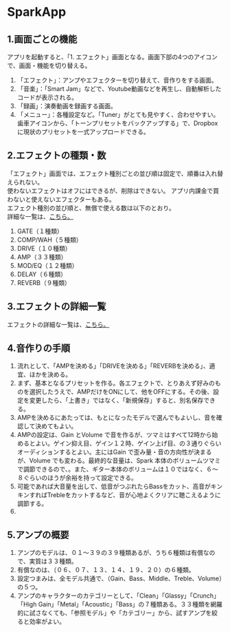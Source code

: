 # SparkApp
## 1.画面ごとの機能
アプリを起動すると、「1. エフェクト」画面となる。画面下部の4つのアイコンで、画面・機能を切り替える。
1. 「エフェクト」：アンプやエフェクターを切り替えて、音作りをする画面。
2. 「音楽」：「Smart Jam」などで、Youtube動画などを再生し、自動解析したコードが表示される。
3. 「録画」：演奏動画を録画する画面。
4. 「メニュー」：各種設定など。「Tuner」がとても見やすく、合わせやすい。歯車アイコンから、「トーンプリセットをバックアップする」で、Dropbox に現状のプリセットを一式アップロードできる。
  
## 2.エフェクトの種類・数
「エフェクト」画面では、エフェクト種別ごとの並び順は固定で、順番は入れ替えられない。  
使わないエフェクトはオフにはできるが、削除はできない。
アプリ内課金で買わないと使えないエフェクターもある。  
エフェクト種別の並び順と、無償で使える数は以下のとおり。  
詳細な一覧は、[こちら。](./EFECTS.md)  
1. GATE（１種類）
2. COMP/WAH（５種類）
3. DRIVE（１０種類）
4. AMP（３３種類）
5. MOD/EQ（１２種類）
6. DELAY（６種類）
7. REVERB（９種類）
  
## 3.エフェクトの詳細一覧
エフェクトの詳細な一覧は、[こちら。](./EFECTS.md)  
  
## 4.音作りの手順
1. 流れとして、「AMPを決める」「DRIVEを決める」「REVERBを決める」、適宜、ほかを決める。
2. まず、基本となるプリセットを作る。各エフェクトで、とりあえず好みのものを選択したうえで、AMPだけをONにして、他をOFFにする。その後、設定を変更したら、「上書き」ではなく、「新規保存」すると、別名保存できる。
3. AMPを決めるにあたっては、もとになったモデルで選んでもよいし、音を確認して決めてもよい。
4. AMPの設定は、Gain とVolume で音を作るが、ツマミはすべて12時から始めるとよい。ゲイン抑え目、ゲイン１２時、ゲイン上げ目、の３通りぐらいオーディションするとよい。主にはGain で歪み量・音の方向性が決まるが、Volume でも変わる。最終的な音量は、Spark 本体のボリュームツマミで調節できるので、。また、ギター本体のボリュームは１０ではなく、６～８ぐらいのほうが余裕を持って設定できる。
5. 可能であれば大音量を出して、低音がつぶれたらBassをカット、高音がキンキンすればTrebleをカットするなど、音が心地よくクリアに聴こえるように調節する。
6. 

  
## 5.アンプの概要
1. アンプのモデルは、０１～３９の３９種類あるが、うち６種類は有償なので、実質は３３種類。  
2. 有償なのは、（０６、０７、１３、１４、１９、２０）の６種類。  
3. 設定つまみは、全モデル共通で、（Gain、Bass、Middle、Treble、Volume）の５つ。
4. アンプのキャラクターのカテゴリーとして、「Clean」「Glassy」「Crunch」「High Gain」「Metal」「Acoustic」「Bass」の７種類ある。３３種類を網羅的に試さなくても、「参照モデル」や「カテゴリー」から、試すアンプを絞ると効率がよい。
  



